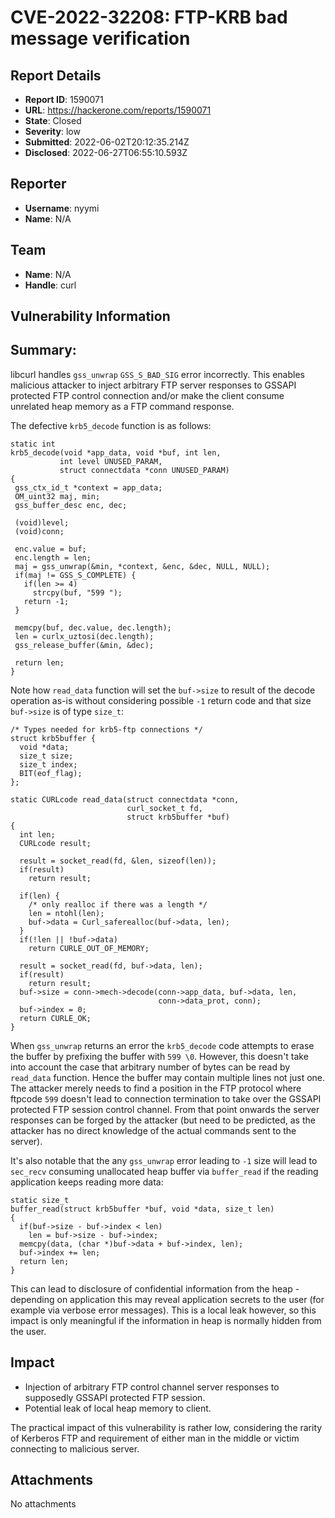 # CVE-2022-32208: FTP-KRB bad message verification

## Report Details
- **Report ID**: 1590071
- **URL**: https://hackerone.com/reports/1590071
- **State**: Closed
- **Severity**: low
- **Submitted**: 2022-06-02T20:12:35.214Z
- **Disclosed**: 2022-06-27T06:55:10.593Z

## Reporter
- **Username**: nyymi
- **Name**: N/A

## Team
- **Name**: N/A
- **Handle**: curl

## Vulnerability Information
## Summary:
libcurl handles `gss_unwrap` `GSS_S_BAD_SIG` error incorrectly.  This enables malicious attacker to inject arbitrary FTP server responses to GSSAPI protected FTP control connection and/or make the client consume unrelated heap memory as a FTP command response.

The defective `krb5_decode` function  is as follows:
 ```
static int
krb5_decode(void *app_data, void *buf, int len,
            int level UNUSED_PARAM,
            struct connectdata *conn UNUSED_PARAM)
{
  gss_ctx_id_t *context = app_data;
  OM_uint32 maj, min;
  gss_buffer_desc enc, dec;

  (void)level;
  (void)conn;

  enc.value = buf;
  enc.length = len;
  maj = gss_unwrap(&min, *context, &enc, &dec, NULL, NULL);
  if(maj != GSS_S_COMPLETE) {
    if(len >= 4)
      strcpy(buf, "599 ");
    return -1;
  }

  memcpy(buf, dec.value, dec.length);
  len = curlx_uztosi(dec.length);
  gss_release_buffer(&min, &dec);

  return len;
}
```
Note how `read_data` function will set the `buf->size` to result of the decode operation as-is without considering  possible `-1` return code and that size `buf->size`  is of type `size_t`:
```
/* Types needed for krb5-ftp connections */
struct krb5buffer {
  void *data;
  size_t size;
  size_t index;
  BIT(eof_flag);
};
```
```
static CURLcode read_data(struct connectdata *conn,
                          curl_socket_t fd,
                          struct krb5buffer *buf)
{
  int len;
  CURLcode result;

  result = socket_read(fd, &len, sizeof(len));
  if(result)
    return result;

  if(len) {
    /* only realloc if there was a length */
    len = ntohl(len);
    buf->data = Curl_saferealloc(buf->data, len);
  }
  if(!len || !buf->data)
    return CURLE_OUT_OF_MEMORY;

  result = socket_read(fd, buf->data, len);
  if(result)
    return result;
  buf->size = conn->mech->decode(conn->app_data, buf->data, len,
                                 conn->data_prot, conn);
  buf->index = 0;
  return CURLE_OK;
}
```
When `gss_unwrap` returns an error the `krb5_decode` code attempts to erase the buffer by prefixing the buffer with `599 \0`. However, this doesn't take into account the case that arbitrary number of bytes can be read by `read_data` function. Hence the buffer may contain multiple lines not just one. The attacker merely needs to find a position in the FTP protocol where ftpcode `599` doesn't lead to connection termination to take over the GSSAPI protected FTP session control channel. From that point onwards the server responses can be forged by the attacker (but need to be predicted, as the attacker has no direct knowledge of the actual commands sent to the server).

It's also notable that the any `gss_unwrap` error leading to `-1` size will lead to `sec_recv` consuming unallocated heap buffer via `buffer_read` if the reading application keeps reading more data:
```
static size_t
buffer_read(struct krb5buffer *buf, void *data, size_t len)
{
  if(buf->size - buf->index < len)
    len = buf->size - buf->index;
  memcpy(data, (char *)buf->data + buf->index, len);
  buf->index += len;
  return len;
}
```
This can lead to disclosure of confidential information from the heap - depending on application this may reveal application secrets  to the user (for example via verbose error messages). This is a local leak however, so this impact is only meaningful if the information in heap is normally hidden from the user.

## Impact

- Injection of arbitrary FTP control channel server responses to supposedly GSSAPI protected FTP session.
- Potential leak of local heap memory to client.

The practical impact of this vulnerability is rather low, considering the rarity of Kerberos FTP and requirement of either man in the middle or victim connecting to malicious server.

## Attachments
No attachments
